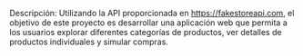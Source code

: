 Descripción:
Utilizando la API proporcionada en https://fakestoreapi.com, el objetivo de este proyecto es desarrollar una aplicación web que permita a los usuarios explorar diferentes categorías de productos, ver detalles de productos individuales y simular compras.